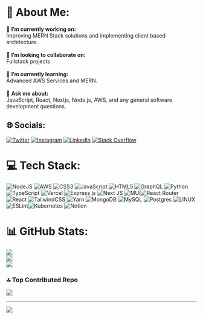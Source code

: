 # 💫 About Me:
🔭 **I’m currently working on:**  <br>Improving MERN Stack solutions and implementing client based architecture.<br><br>👯 **I’m looking to collaborate on:**  <br>Fullstack projects<br><br>🌱 **I’m currently learning:**  <br>Advanced AWS Services and MERN.<br><br>💬 **Ask me about:**  <br>JavaScript, React, Nextjs, Node.js, AWS, and any general software development questions.<br>

## 🌐 Socials:
[![Twitter](https://img.shields.io/badge/Twitter-%231DA1F2.svg?logo=Twitter&logoColor=white)](https://x.com/ins_Nishidh) [![Instagram](https://img.shields.io/badge/Instagram-%23E4405F.svg?logo=Instagram&logoColor=white)](https://x.com/ins_Nishidh) [![LinkedIn](https://img.shields.io/badge/LinkedIn-%230077B5.svg?logo=linkedin&logoColor=white)](https://www.linkedin.com/in/nishidh-s-060571291/) [![Stack Overflow](https://img.shields.io/badge/-Stackoverflow-FE7A16?logo=stack-overflow&logoColor=white)](https://stackoverflow.com) 

# 💻 Tech Stack:
![NodeJS](https://img.shields.io/badge/node.js-6DA55F?style=for-the-badge&logo=node.js&logoColor=white) ![AWS](https://img.shields.io/badge/AWS-%23FF9900.svg?style=for-the-badge&logo=amazon-aws&logoColor=white) ![CSS3](https://img.shields.io/badge/css3-%231572B6.svg?style=for-the-badge&logo=css3&logoColor=white) ![JavaScript](https://img.shields.io/badge/javascript-%23323330.svg?style=for-the-badge&logo=javascript&logoColor=%23F7DF1E) ![HTML5](https://img.shields.io/badge/html5-%23E34F26.svg?style=for-the-badge&logo=html5&logoColor=white) ![GraphQL](https://img.shields.io/badge/-GraphQL-E10098?style=for-the-badge&logo=graphql&logoColor=white) ![Python](https://img.shields.io/badge/python-3670A0?style=for-the-badge&logo=python&logoColor=ffdd54)![TypeScript](https://img.shields.io/badge/typescript-%23007ACC.svg?style=for-the-badge&logo=typescript&logoColor=white) ![Vercel](https://img.shields.io/badge/vercel-%23000000.svg?style=for-the-badge&logo=vercel&logoColor=white) ![Express.js](https://img.shields.io/badge/express.js-%23404d59.svg?style=for-the-badge&logo=express&logoColor=%2361DAFB) ![Next JS](https://img.shields.io/badge/Next-black?style=for-the-badge&logo=next.js&logoColor=white) ![MUI](https://img.shields.io/badge/MUI-%230081CB.svg?style=for-the-badge&logo=material-ui&logoColor=white)![React Router](https://img.shields.io/badge/React_Router-CA4245?style=for-the-badge&logo=react-router&logoColor=white) ![React](https://img.shields.io/badge/react-%2320232a.svg?style=for-the-badge&logo=react&logoColor=%2361DAFB) ![TailwindCSS](https://img.shields.io/badge/tailwindcss-%2338B2AC.svg?style=for-the-badge&logo=tailwind-css&logoColor=white) ![Yarn](https://img.shields.io/badge/yarn-%232C8EBB.svg?style=for-the-badge&logo=yarn&logoColor=white) ![MongoDB](https://img.shields.io/badge/MongoDB-%234ea94b.svg?style=for-the-badge&logo=mongodb&logoColor=white) ![MySQL](https://img.shields.io/badge/mysql-%2300f.svg?style=for-the-badge&logo=mysql&logoColor=white) ![Postgres](https://img.shields.io/badge/postgres-%23316192.svg?style=for-the-badge&logo=postgresql&logoColor=white) ![LINUX](https://img.shields.io/badge/Linux-FCC624?style=for-the-badge&logo=linux&logoColor=black) ![ESLint](https://img.shields.io/badge/ESLint-4B3263?style=for-the-badge&logo=eslint&logoColor=white)![Kubernetes](https://img.shields.io/badge/kubernetes-%23326ce5.svg?style=for-the-badge&logo=kubernetes&logoColor=white) ![Notion](https://img.shields.io/badge/Notion-%23000000.svg?style=for-the-badge&logo=notion&logoColor=white)
# 📊 GitHub Stats:
![](https://github-readme-stats.vercel.app/api?username=ins-nishidh-47&theme=dark&hide_border=false&include_all_commits=false&count_private=false)<br/>
![](https://github-readme-streak-stats.herokuapp.com/?user=ins-nishidh-47&theme=dark&hide_border=false)<br/>
![](https://github-readme-stats.vercel.app/api/top-langs/?username=ins-nishidh-47&theme=dark&hide_border=false&include_all_commits=false&count_private=false&layout=compact)

### 🔝 Top Contributed Repo
![](https://github-contributor-stats.vercel.app/api?username=ins-nishidh-47&limit=5&theme=tokyonight&combine_all_yearly_contributions=true)

---
[![](https://visitcount.itsvg.in/api?id=ins-nishidh-47&icon=0&color=0)](https://visitcount.itsvg.in)

<!-- Proudly created with GPRM ( https://gprm.itsvg.in ) -->
